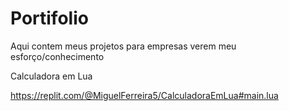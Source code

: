 # Portifolio
Aqui contem meus projetos para empresas verem meu esforço/conhecimento


Calculadora em Lua

https://replit.com/@MiguelFerreira5/CalculadoraEmLua#main.lua
